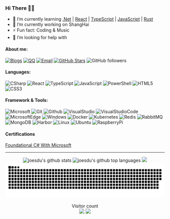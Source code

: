 ### Hi There 👋😋

- 🍃 I’m currently learning [.Net](https://dotnet.microsoft.com/zh-cn) | [React](https://react.docschina.org) | [TypeScript](https://www.typescriptlang.org) | [JavaScript](https://developer.mozilla.org/zh-CN/docs/learn/JavaScript) | [Rust](https://course.rs/about-book.html)
- 🔭 I’m currently working on ShangHai
- ⚡ Fun fact: Coding & Music
- 🤔 I’m looking for help with

#### About me:

[![Blogs](https://img.shields.io/badge/CNBlogs-3693F3?logo=GoogleHome&logoColor=white&style=flat-square)](https://www.cnblogs.com/dygood)
[![QQ](https://img.shields.io/badge/QQ-9599ed?logo=TencentQQ&logoColor=white&style=flat-square)](https://qm.qq.com/cgi-bin/qm/qr?k=7nxtieNadHOuoeH9rqcWD4uTSGQ70J8W&noverify=0&personal_qrcode_source=3)
[![Email](https://img.shields.io/badge/Mail-d02109?logo=gmail&logoColor=white&style=flat-square)](mailto:joes_du@foxmail.com)
[![GitHub Stars](https://img.shields.io/github/stars/joesdu?color=2da44e&label=GitHub%20Stars&logo=Github&style=flat-square)](https://github.com/joesdu)
![GitHub followers](https://img.shields.io/github/followers/joesdu?label=Followers&style=flat-square)

#### Languages:

![CSharp](https://img.shields.io/badge/CSharp-2e2960?logo=CSharp&logoColor=white&style=flat-square)
![React](https://img.shields.io/badge/React-51adc2?logo=React&logoColor=white&style=flat-square)
![TypeScript](https://img.shields.io/badge/TypeScript-3178c6?logo=TypeScript&logoColor=white&style=flat-square)
![JavaScript](https://img.shields.io/badge/JavaScript-F7DF1E?logo=JavaScript&logoColor=333&style=flat-square)
![PowerShell](https://img.shields.io/badge/PowerShell-cc375d?logo=Powershell&logoColor=white&style=flat-square)
![HTML5](https://img.shields.io/badge/HTML5-E34F26?logo=HTML5&logoColor=fff&style=flat-square)
![CSS3](https://img.shields.io/badge/CSS3-1572B6?logo=CSS3&logoColor=fff&style=flat-square)

#### Framework & Tools:

![Microsoft](https://img.shields.io/badge/Microsoft-999999?logo=Microsoft&logoColor=white&style=flat-square)
![Git](https://img.shields.io/badge/Git-F05032?logo=Git&logoColor=white&style=flat-square)
![Github](https://img.shields.io/badge/GitHub-161b22?logo=GitHub&logoColor=white&style=flat-square)
![VisualStudio](https://img.shields.io/badge/VisualStudio-a578dc?logo=VisualStudio&logoColor=white&style=flat-square)
![VisualStudioCode](https://img.shields.io/badge/VisualStudioCode-24bfa5?logo=VisualStudioCode&logoColor=white&style=flat-square)
![MicrosoftEdge](https://img.shields.io/badge/MicrosoftEdge-0078D7?logo=MicrosoftEdge&logoColor=white&style=flat-square)
![Windows](https://img.shields.io/badge/Windows-3776AB?logo=Windows&logoColor=white&style=flat-square)
![Docker](https://img.shields.io/badge/Docker-003f8c?logo=Docker&logoColor=white&style=flat-square)
![Kubernetes](https://img.shields.io/badge/Kubernetes-326de6?logo=Kubernetes&logoColor=white&style=flat-square)
![Redis](https://img.shields.io/badge/Redis-ce332a?logo=Redis&logoColor=white&style=flat-square)
![RabbitMQ](https://img.shields.io/badge/RabbitMQ-ff6600?logo=RabbitMQ&logoColor=white&style=flat-square)
![MongoDB](https://img.shields.io/badge/MongoDB-023430?logo=MongoDB&logoColor=white&style=flat-square)
![Harbor](https://img.shields.io/badge/Harbor-00364d?logo=Harbor&logoColor=white&style=flat-square)
![Linux](https://img.shields.io/badge/Linux-343846?logo=Linux&logoColor=white&style=flat-square)
![Ubuntu](https://img.shields.io/badge/Ubuntu-e95420?logo=Ubuntu&logoColor=white&style=flat-square)
![RaspberryPi](https://img.shields.io/badge/RaspberryPi-cd2355?logo=RaspberryPi&logoColor=white&style=flat-square)

#### Certifications

[Foundational C# With Microsoft](https://www.freecodecamp.org/certification/fcca7c104f8-9b1b-46c9-8507-2a2d737c5b6d/foundational-c-sharp-with-microsoft)

---

<p align="center"> 
  <img height="180em" src="https://github-readme-stats.vercel.app/api?username=joesdu&show_icons=true&bg_color=0,EC6C6C,FFD479,FFFC79,73FA79&theme=graywhite&layout=compact&count_private=true" alt="joesdu's github stats" />
  <img height="180em" src="https://github-readme-stats.vercel.app/api/top-langs/?username=joesdu&show_icons=true&bg_color=0,73FA79,73FDFF,D783FF&theme=graywhite&layout=compact&count_private=true" alt="joesdu's github top languages" />
  
  <img src="https://github-profile-trophy.vercel.app/?username=joesdu&theme=monokai&column=9&no-frame=true&no-bg=true" />
  <picture>
    <source media="(prefers-color-scheme: dark)" srcset="dist/github-snake-dark.svg" />
    <!--<source media="(prefers-color-scheme: light)" srcset="dist/github-snake.svg" />-->
    <img alt="github-snake" src="dist/github-snake.svg" />
  </picture>
</p>

<p align="center">
  Visitor count<br>
  <img src="https://profile-counter.glitch.me/joesdu/count.svg" />
  <img src="wechat-official-account.png" />
</p>

<!--[![GitHub Trends SVG](https://api.githubtrends.io/user/svg/joesdu/langs?time_range=one_year&include_private=True&compact=True&theme=dark)](https://githubtrends.io)-->

<!--
![github-wrapped](https://user-images.githubusercontent.com/13188169/208610932-a5640923-86b7-44ce-af8c-2892dd364f3f.png)

[![GitHub Trends SVG](https://api.githubtrends.io/user/svg/joesdu/langs?time_range=one_year&include_private=True&compact=True&theme=dark)](https://githubtrends.io)-->

<!--
**joesdu/joesdu** is a ✨ _special_ ✨ repository because its `README.md` (this file) appears on your GitHub profile.

Here are some ideas to get you started:

- 👯 I’m looking to collaborate on ...

- 💬 Ask me about ...
- 📫 How to reach me: ...
- 😄 Pronouns: ...
-->

